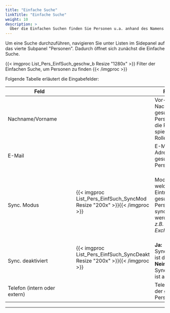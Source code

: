 ```yaml
---
title: "Einfache Suche"
linkTitle: "Einfache Suche"
weight: 10
description: >
  Über die Einfachen Suchen finden Sie Personen u.a. anhand des Namens oder der E-Mail-Adresse. 
---
```

<p style="text-align: justify"> Um eine Suche durchzuführen, navigieren Sie unter Listen im Sidepanel auf das vierte Subpanel "Personen". Dadurch öffnet sich zunächst die Einfache Suche. </p>

 {{< imgproc List_Pers_EinfSuch_geschw_b Resize "1280x" >}}
Filter der Einfachen Suche, um Personen zu finden 
{{< /imgproc >}}


Folgende Tabelle erläutert die Eingabefelder:

 |<div style="width:200px">Feld</div>|<div style="width:200px"></div>|Funktion|
 |---|---|---|
 |Nachname/Vorname||Vor- und/oder Nachnamen der gesuchten Person, </br> die Reihenfolge spielt keine Rolle|
 |E-Mail||E-Mail-Adresse der gesuchten Person|
 |</br> Sync. Modus|{{< imgproc List_Pers_EinfSuch_SyncMod Resize "200x" >}}{{< /imgproc >}}|</br> Modus, über welchen die Einträge der gesuchten Person synchronisiert werden </br> _z.B. Exchange2016_
 |</br> Sync. deaktiviert|{{< imgproc List_Pers_EinfSuch_SyncDeakt Resize "200x" >}}{{< /imgproc >}}|</br> **Ja:** Synchronisation ist deaktiviert </br> **Nein:** Synchronisation ist aktiv|
 |Telefon (intern oder extern)||Telefonnummer der gesuchten Person|
 ---